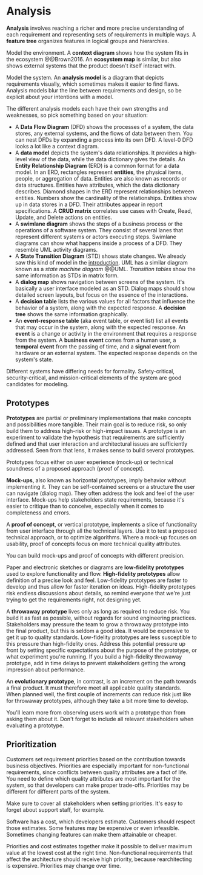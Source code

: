 # Analysis

**Analysis** involves reaching a richer and more precise understanding of each requirement and representing sets of
requirements in multiple ways.
A **feature tree** organizes features in logical groups and hierarchies.

Model the environment.
A **context diagram** shows how the system fits in the ecosystem @@Brown2016.
An **ecosystem map** is similar, but also shows external systems that the product doesn't itself interact with.

Model the system.
An **analysis model** is a diagram that depicts requirements visually, which sometimes makes it easier to find flaws.
Analysis models blur the line between requirements and design, so be explicit about your intentions with a model.

The different analysis models each have their own strengths and weaknesses, so pick something based on your situation:

- A **Data Flow Diagram** (DFD) shows the processes of a system, the data stores, any external systems, and the flows
  of data between them.
  You can nest DFDs by expanding a process into its own DFD.
  A  level-0 DFD looks a lot like a context diagram.
- A **data model** depicts the system's data relationships.
  It provides a high-level view of the data, while the data dictionary gives the details.
  An **Entity Relationship Diagram** (ERD) is a common format for a data model.
  In an ERD, rectangles represent **entities**, the physical items, people, or aggregation of data.
  Entities are also known as records or data structures.
  Entities have attributes, which the data dictionary describes.
  Diamond shapes in the ERD represent relationships between entities.
  Numbers show the cardinality of the relationships.
  Entities show up in data stores in a DFD.
  Their attributes appear in report specifications.
  A **CRUD matrix** correlates use cases with Create, Read, Update, and Delete actions on entities.
- A **swimlane diagram** shows the steps of a business process or the operations of a software system.
  They consist of several lanes that represent different systems or actors executing steps.
  Swimlane diagrams can show what happens inside a process of a DFD.
  They resemble UML activity diagrams.
- A **State Transition Diagram** (STD) shows state changes.
  We already saw this kind of model in the [introduction](../../introduction/software.md#finite-automata).
  UML has a similar diagram known as a _state machine diagram_ @@UML.
  _Transition tables_ show the same information as STDs in matrix form.
- A **dialog map** shows navigation between screens of the system.
  It's basically a user interface modeled as an STD.
  Dialog maps should show detailed screen layouts, but focus on the essence of the interactions.
- A **decision table** lists the various values for all factors that influence the behavior of a system, along
  with the expected response.
  A **decision tree** shows the same information graphically.
- An **event-response table** (aka event table, or event list) list all events that may occur in the system, along
  with the expected response.
  An **event** is a change or activity in the environment that requires a response from the system.
  A **business event** comes from a human user, a **temporal event** from the passing of time, and a **signal event**
  from hardware or an external system.
  The expected response depends on the system's state.

Different systems have differing needs for formality.
Safety-critical, security-critical, and mission-critical elements of the system are good candidates for modeling.


## Prototypes

**Prototypes** are partial or preliminary implementations that make concepts and possibilities more tangible.
Their main goal is to reduce risk, so only build them to address high-risk or high-impact issues.
A prototype is an experiment to validate the hypothesis that requirements are sufficiently defined and that
user interaction and architectural issues are sufficiently addressed.
Seen from that lens, it makes sense to build several prototypes.

Prototypes focus either on user experience (mock-up) or technical soundness of a proposed approach (proof of concept).

**Mock-ups**, also known as horizontal prototypes, imply behavior without implementing it.
They can be self-contained screens or a structure the user can navigate (dialog map).
They often address the look and feel of the user interface.
Mock-ups help stakeholders state requirements, because it's easier to critique than to conceive, especially
when it comes to completeness and errors.

A **proof of concept**, or vertical prototype, implements a slice of functionality from user interface through all the
technical layers.
Use it to test a proposed technical approach, or to optimize algorithms.
Where a mock-up focuses on usability, proof of concepts focus on more technical quality attributes.

You can build mock-ups and proof of concepts with different precision.

Paper and electronic sketches or diagrams are **low-fidelity prototypes** used to explore functionality and flow.
**High-fidelity prototypes** allow definition of a precise look and feel.
Low-fidelity prototypes are faster to develop and thus allow for faster iteration on ideas.
High-fidelity prototypes risk endless discussions about details, so remind everyone that we're just trying to get the
requirements right, not designing yet.

A **throwaway prototype** lives only as long as required to reduce risk.
You build it as fast as possible, without regards for sound engineering practices.
Stakeholders may pressure the team to grow a throwaway prototype into the final product, but this is seldom a good idea.
It would be expensive to get it up to quality standards.
Low-fidelity prototypes are less susceptible to this pressure than high-fidelity ones.
Address this potential pressure up front by setting specific expectations about the purpose of the prototype, or
what experiment you're running.
If you build a high-fidelity throwaway prototype, add in time delays to prevent stakeholders getting the wrong
impression about performance.

An **evolutionary prototype**, in contrast, is an increment on the path towards a final product.
It must therefore meet all applicable quality standards.
When planned well, the first couple of increments can reduce risk just like for throwaway prototypes, although they take
a bit more time to develop.

You'll learn more from observing users work with a prototype than from asking them about it.
Don't forget to include all relevant stakeholders when evaluating a prototype.


## Prioritization

Customers set requirement priorities based on the contribution towards business objectives.
Priorities are especially important for non-functional requirements, since conflicts between quality attributes are a
fact of life.
You need to define which quality attributes are most important for the system, so that developers can make proper
trade-offs.
Priorities may be different for different parts of the system.

Make sure to cover all stakeholders when setting priorities.
It's easy to forget about support staff, for example.

Software has a cost, which developers estimate.
Customers should respect those estimates.
Some features may be expensive or even infeasible.
Sometimes changing features can make them attainable or cheaper.

Priorities and cost estimates together make it possible to deliver maximum value at the lowest cost at the right time.
Non-functional requirements that affect the architecture should receive high priority, because rearchitecting is
expensive.
Priorities may change over time.
